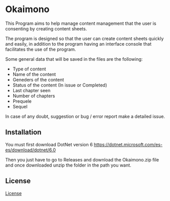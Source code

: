 # Okaimono
This Program aims to help manage content management
that the user is consenting by creating content sheets.

The program is designed so that the user can create content sheets
quickly and easily, in addition to the program having an interface
console that facilitates the use of the program.

Some general data that will be saved in the files are the following:

- Type of content
- Name of the content
- Geneders of the content
- Status of the content (In issue or Completed)
- Last chapter seen
- Number of chapters
- Prequele
- Sequel

In case of any doubt, suggestion or bug / error report make a detailed issue.

## Installation
You must first download DotNet version 6
https://dotnet.microsoft.com/es-es/download/dotnet/6.0

Then you just have to go to Releases and download the Okaimono.zip file and once downloaded
unzip the folder in the path you want.

## License
[License](LICENSE)
